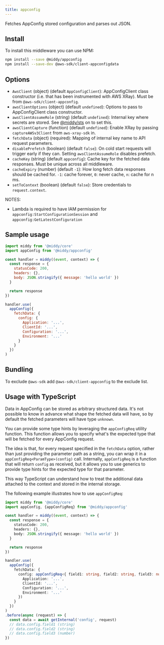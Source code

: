 ```yaml
---
title: appconfig
---
```


Fetches AppConfig stored configuration and parses out JSON.

## Install

To install this middleware you can use NPM:

```bash npm2yarn
npm install --save @middy/appconfig
npm install --save-dev @aws-sdk/client-appconfigdata
```

## Options

- `AwsClient` (object) (default `AppConfigClient`): AppConfigClient class constructor (i.e. that has been instrumented with AWS XRay). Must be from `@aws-sdk/client-appconfig`.
- `awsClientOptions` (object) (default `undefined`): Options to pass to AppConfigClient class constructor.
- `awsClientAssumeRole` (string) (default `undefined`): Internal key where secrets are stored. See [@middy/sts](/docs/middlewares/sts) on to set this.
- `awsClientCapture` (function) (default `undefined`): Enable XRay by passing `captureAWSv3Client` from `aws-xray-sdk` in.
- `fetchData` (object) (required): Mapping of internal key name to API request parameters.
- `disablePrefetch` (boolean) (default `false`): On cold start requests will trigger early if they can. Setting `awsClientAssumeRole` disables prefetch.
- `cacheKey` (string) (default `appconfig`): Cache key for the fetched data responses. Must be unique across all middleware.
- `cacheExpiry` (number) (default `-1`): How long fetch data responses should be cached for. `-1`: cache forever, `0`: never cache, `n`: cache for n ms.
- `setToContext` (boolean) (default `false`): Store credentials to `request.context`.

NOTES:

- Lambda is required to have IAM permission for `appconfig:StartConfigurationSession` and `appconfig:GetLatestConfiguration`

## Sample usage

```javascript
import middy from '@middy/core'
import appConfig from '@middy/appconfig'

const handler = middy((event, context) => {
  const response = {
    statusCode: 200,
    headers: {},
    body: JSON.stringify({ message: 'hello world' })
  }

  return response
})

handler.use(
  appConfig({
    fetchData: {
      config: {
        Application: '...',
        ClientId: '...',
        Configuration: '...',
        Environment: '...'
      }
    }
  })
)
```

## Bundling

To exclude `@aws-sdk` add `@aws-sdk/client-appconfig` to the exclude list.


## Usage with TypeScript

Data in AppConfig can be stored as arbitrary structured data. It's not possible to know in advance what shape the fetched data will have, so by default the fetched parameters will have type `unknown`.

You can provide some type hints by leveraging the `appConfigReq` utility function. This function allows you to specify what's the expected type that will be fetched for every AppConfig request.

The idea is that, for every request specified in the `fetchData` option, rather than just providing the parameter path as a string, you can wrap it in a `appConfigReq<ParamType>(config)` call. Internally, `appConfigReq` is a function that will return `config` as received, but it allows you to use generics to provide type hints for the expected type for that parameter.

This way TypeScript can understand how to treat the additional data attached to the context and stored in the internal storage.

The following example illustrates how to use `appConfigReq`:


```typescript
import middy from '@middy/core'
import appConfig, {appConfigReq} from '@middy/appconfig'

const handler = middy((event, context) => {
  const response = {
    statusCode: 200,
    headers: {},
    body: JSON.stringify({ message: 'hello world' })
  }

  return response
})

handler.use(
  appConfig({
    fetchData: {
      config: appConfigReq<{ field1: string, field2: string, field3: number }>({
        Application: '...',
        ClientId: '...',
        Configuration: '...',
        Environment: '...'
      })
    }
  })
)
.before(async (request) => {
  const data = await getInternal('config', request)
  // data.config.field1 (string)
  // data.config.field2 (string)
  // data.config.field3 (number)
})
```
